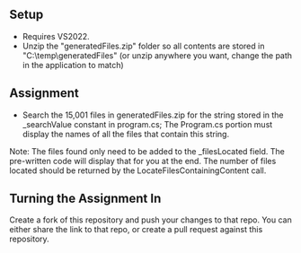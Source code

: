 ## Setup

- Requires VS2022.
- Unzip the "generatedFiles.zip" folder so all contents are stored in "C:\temp\generatedFiles" (or unzip anywhere you want, change the path in the application to match)
  
## Assignment

- Search the 15,001 files in generatedFiles.zip for the string stored in the _searchValue constant in program.cs; The Program.cs portion must display the names of all the files that contain this string.

Note: The files found only need to be added to the _filesLocated field. The pre-written code will display that for you at the end. The number of files located should be returned by the LocateFilesContainingContent call.


## Turning the Assignment In

Create a fork of this repository and push your changes to that repo. You can either share the link to that repo, or create a pull request against this repository.

